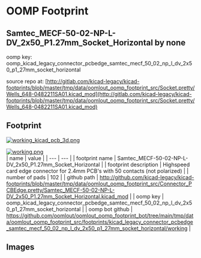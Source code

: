 # OOMP Footprint  
## Samtec_MECF-50-02-NP-L-DV_2x50_P1.27mm_Socket_Horizontal  by none  
  
oomp key: oomp_kicad_legacy_connector_pcbedge_samtec_mecf_50_02_np_l_dv_2x50_p1_27mm_socket_horizontal  
  
source repo at: [http://gitlab.com/kicad-legacy/kicad-footprints/blob/master/tmp/data/oomlout_oomp_footprint_src/Socket.pretty/Wells_648-0482211SA01.kicad_mod](http://gitlab.com/kicad-legacy/kicad-footprints/blob/master/tmp/data/oomlout_oomp_footprint_src/Socket.pretty/Wells_648-0482211SA01.kicad_mod)  
## Footprint  
  
[![working_kicad_pcb_3d.png](working_kicad_pcb_3d_600.png)](working_kicad_pcb_3d.png)  
  
[![working.png](working_600.png)](working.png)  
| name | value | 
| --- | --- | 
| footprint name | Samtec_MECF-50-02-NP-L-DV_2x50_P1.27mm_Socket_Horizontal | 
| footprint description | Highspeed card edge connector for 2.4mm PCB's with 50 contacts (not polarized) | 
| number of pads | 102 | 
| github path | http://github.com/kicad-legacy/kicad-footprints/blob/master/tmp/data/oomlout_oomp_footprint_src/Connector_PCBEdge.pretty/Samtec_MECF-50-02-NP-L-DV_2x50_P1.27mm_Socket_Horizontal.kicad_mod | 
| oomp key | oomp_kicad_legacy_connector_pcbedge_samtec_mecf_50_02_np_l_dv_2x50_p1_27mm_socket_horizontal | 
| oomp bot github | https://github.com/oomlout/oomlout_oomp_footprint_bot/tree/main/tmp/data/oomlout_oomp_footprint_src/footprints/kicad_legacy_connector_pcbedge_samtec_mecf_50_02_np_l_dv_2x50_p1_27mm_socket_horizontal/working | 
## Images  
